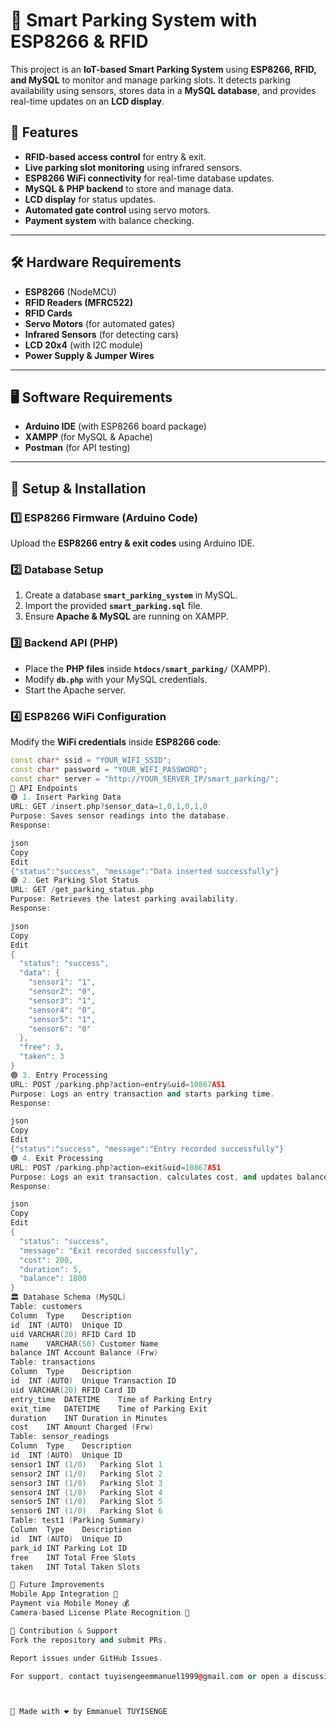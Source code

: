 # 🚗 Smart Parking System with ESP8266 & RFID

This project is an **IoT-based Smart Parking System** using **ESP8266, RFID, and MySQL** to monitor and manage parking slots. It detects parking availability using sensors, stores data in a **MySQL database**, and provides real-time updates on an **LCD display**.

## 🚀 Features
- **RFID-based access control** for entry & exit.
- **Live parking slot monitoring** using infrared sensors.
- **ESP8266 WiFi connectivity** for real-time database updates.
- **MySQL & PHP backend** to store and manage data.
- **LCD display** for status updates.
- **Automated gate control** using servo motors.
- **Payment system** with balance checking.

---

## 🛠️ Hardware Requirements
- **ESP8266** (NodeMCU)
- **RFID Readers (MFRC522)**
- **RFID Cards**
- **Servo Motors** (for automated gates)
- **Infrared Sensors** (for detecting cars)
- **LCD 20x4** (with I2C module)
- **Power Supply & Jumper Wires**

---

## 🖥️ Software Requirements
- **Arduino IDE** (with ESP8266 board package)
- **XAMPP** (for MySQL & Apache)
- **Postman** (for API testing)

---

## 🔧 Setup & Installation

### 1️⃣ **ESP8266 Firmware (Arduino Code)**
Upload the **ESP8266 entry & exit codes** using Arduino IDE.

### 2️⃣ **Database Setup**
1. Create a database **`smart_parking_system`** in MySQL.
2. Import the provided **`smart_parking.sql`** file.
3. Ensure **Apache & MySQL** are running on XAMPP.

### 3️⃣ **Backend API (PHP)**
- Place the **PHP files** inside **`htdocs/smart_parking/`** (XAMPP).
- Modify **`db.php`** with your MySQL credentials.
- Start the Apache server.

### 4️⃣ **ESP8266 WiFi Configuration**
Modify the **WiFi credentials** inside **ESP8266 code**:
```cpp
const char* ssid = "YOUR_WIFI_SSID";
const char* password = "YOUR_WIFI_PASSWORD";
const char* server = "http://YOUR_SERVER_IP/smart_parking/";
📡 API Endpoints
🟢 1. Insert Parking Data
URL: GET /insert.php?sensor_data=1,0,1,0,1,0
Purpose: Saves sensor readings into the database.
Response:

json
Copy
Edit
{"status":"success", "message":"Data inserted successfully"}
🟢 2. Get Parking Slot Status
URL: GET /get_parking_status.php
Purpose: Retrieves the latest parking availability.
Response:

json
Copy
Edit
{
  "status": "success",
  "data": {
    "sensor1": "1",
    "sensor2": "0",
    "sensor3": "1",
    "sensor4": "0",
    "sensor5": "1",
    "sensor6": "0"
  },
  "free": 3,
  "taken": 3
}
🟢 3. Entry Processing
URL: POST /parking.php?action=entry&uid=10867A51
Purpose: Logs an entry transaction and starts parking time.
Response:

json
Copy
Edit
{"status":"success", "message":"Entry recorded successfully"}
🟢 4. Exit Processing
URL: POST /parking.php?action=exit&uid=10867A51
Purpose: Logs an exit transaction, calculates cost, and updates balance.
Response:

json
Copy
Edit
{
  "status": "success",
  "message": "Exit recorded successfully",
  "cost": 200,
  "duration": 5,
  "balance": 1800
}
🏛️ Database Schema (MySQL)
Table: customers
Column	Type	Description
id	INT (AUTO)	Unique ID
uid	VARCHAR(20)	RFID Card ID
name	VARCHAR(50)	Customer Name
balance	INT	Account Balance (Frw)
Table: transactions
Column	Type	Description
id	INT (AUTO)	Unique Transaction ID
uid	VARCHAR(20)	RFID Card ID
entry_time	DATETIME	Time of Parking Entry
exit_time	DATETIME	Time of Parking Exit
duration	INT	Duration in Minutes
cost	INT	Amount Charged (Frw)
Table: sensor_readings
Column	Type	Description
id	INT (AUTO)	Unique ID
sensor1	INT (1/0)	Parking Slot 1
sensor2	INT (1/0)	Parking Slot 2
sensor3	INT (1/0)	Parking Slot 3
sensor4	INT (1/0)	Parking Slot 4
sensor5	INT (1/0)	Parking Slot 5
sensor6	INT (1/0)	Parking Slot 6
Table: test1 (Parking Summary)
Column	Type	Description
id	INT (AUTO)	Unique ID
park_id	INT	Parking Lot ID
free	INT	Total Free Slots
taken	INT	Total Taken Slots

🎯 Future Improvements
Mobile App Integration 📱
Payment via Mobile Money 💰
Camera-based License Plate Recognition 🎥

🤝 Contribution & Support
Fork the repository and submit PRs.

Report issues under GitHub Issues.

For support, contact tuyisengeemmanuel1999@gmail.com or open a discussion.



🚀 Made with ❤️ by Emmanuel TUYISENGE

